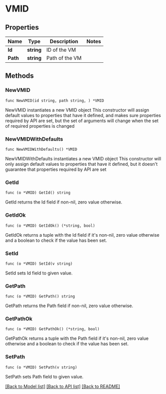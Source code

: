 # VMID

## Properties

Name | Type | Description | Notes
------------ | ------------- | ------------- | -------------
**Id** | **string** | ID of the VM |
**Path** | **string** | Path of the VM |

## Methods

### NewVMID

`func NewVMID(id string, path string, ) *VMID`

NewVMID instantiates a new VMID object
This constructor will assign default values to properties that have it defined,
and makes sure properties required by API are set, but the set of arguments
will change when the set of required properties is changed

### NewVMIDWithDefaults

`func NewVMIDWithDefaults() *VMID`

NewVMIDWithDefaults instantiates a new VMID object
This constructor will only assign default values to properties that have it defined,
but it doesn't guarantee that properties required by API are set

### GetId

`func (o *VMID) GetId() string`

GetId returns the Id field if non-nil, zero value otherwise.

### GetIdOk

`func (o *VMID) GetIdOk() (*string, bool)`

GetIdOk returns a tuple with the Id field if it's non-nil, zero value otherwise
and a boolean to check if the value has been set.

### SetId

`func (o *VMID) SetId(v string)`

SetId sets Id field to given value.

### GetPath

`func (o *VMID) GetPath() string`

GetPath returns the Path field if non-nil, zero value otherwise.

### GetPathOk

`func (o *VMID) GetPathOk() (*string, bool)`

GetPathOk returns a tuple with the Path field if it's non-nil, zero value otherwise
and a boolean to check if the value has been set.

### SetPath

`func (o *VMID) SetPath(v string)`

SetPath sets Path field to given value.

[[Back to Model list]](../README.md#documentation-for-models) [[Back to API list]](../README.md#documentation-for-api-endpoints) [[Back to README]](../README.md)
